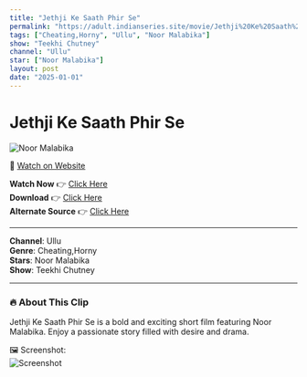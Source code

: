 ```yaml
---
title: "Jethji Ke Saath Phir Se"
permalink: "https://adult.indianseries.site/movie/Jethji%20Ke%20Saath%20Phir%20Se"
tags: ["Cheating,Horny", "Ullu", "Noor Malabika"]
show: "Teekhi Chutney"
channel: "Ullu"
star: ["Noor Malabika"]
layout: post
date: "2025-01-01"
---
```


# Jethji Ke Saath Phir Se

![Noor Malabika](https://shorts.desisins.com/wp-content/uploads/2024/10/Jethji-Ke-Saath-Pbhir-Se-DesiSins.com_.jpg)

🔗 [Watch on Website](https://adult.indianseries.site/movie/Jethji%20Ke%20Saath%20Phir%20Se)

**Watch Now** 👉 [Click Here](https://adult.indianseries.site/movie/Jethji%20Ke%20Saath%20Phir%20Se)  
**Download** 👉 [Click Here](https://adult.indianseries.site/movie/Jethji%20Ke%20Saath%20Phir%20Se)  
**Alternate Source** 👉 [Click Here](https://adult.indianseries.site/movie/Jethji%20Ke%20Saath%20Phir%20Se)

---

**Channel**: Ullu  
**Genre**: Cheating,Horny  
**Stars**: Noor Malabika  
**Show**: Teekhi Chutney

---

### 🔥 About This Clip

Jethji Ke Saath Phir Se is a bold and exciting short film featuring Noor Malabika. Enjoy a passionate story filled with desire and drama.
 
🖼️ Screenshot:  
![Screenshot](https://shorts.desisins.com/wp-content/uploads/2024/10/Jethji-Ke-Saath-Pbhir-Se-DesiSins.com_.jpg)
